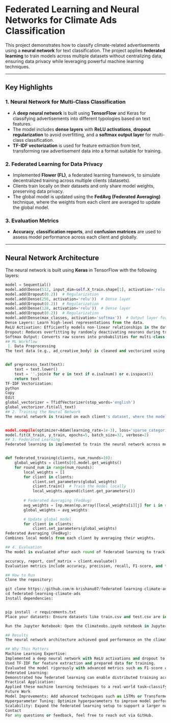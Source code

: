 # Federated Learning and Neural Networks for Climate Ads Classification  

This project demonstrates how to classify climate-related advertisements using a **neural network** for text classification. The project applies **federated learning** to train models across multiple datasets without centralizing data, ensuring data privacy while leveraging powerful machine learning techniques.

---

## Key Highlights  

### **1. Neural Network for Multi-Class Classification**  
- A **deep neural network** is built using **TensorFlow** and Keras for classifying advertisements into different typologies based on text features.
- The model includes **dense layers** with **ReLU activations**, **dropout regularization** to avoid overfitting, and a **softmax output layer** for multi-class classification.
- **TF-IDF vectorization** is used for feature extraction from text, transforming raw advertisement data into a format suitable for training.

### **2. Federated Learning for Data Privacy**  
- Implemented **Flower (FL)**, a federated learning framework, to simulate decentralized training across multiple clients (datasets).
- Clients train locally on their datasets and only share model weights, preserving data privacy.
- The global model is updated using the **FedAvg (Federated Averaging)** technique, where the weights from each client are averaged to update the global model.

### **3. Evaluation Metrics**  
- **Accuracy**, **classification reports**, and **confusion matrices** are used to assess model performance across each client and globally.

---

## Neural Network Architecture  

The neural network is built using **Keras** in TensorFlow with the following layers:

```python
model = Sequential()
model.add(Dense(512, input_dim=self.X_train.shape[1], activation='relu'))  # Dense layer
model.add(Dropout(0.2))  # Regularization
model.add(Dense(256, activation='relu'))  # Dense layer
model.add(Dropout(0.2))  # Regularization
model.add(Dense(128, activation='relu'))  # Dense layer
model.add(Dropout(0.2))  # Regularization
model.add(Dense(max_classes, activation='softmax'))  # Output layer for multi-class classification
Dense Layers: Learn high-level representations from the data.
ReLU Activation: Efficiently models non-linear relationships in the data.
Dropout: Reduces overfitting by randomly deactivating neurons during training.
Softmax Output: Converts raw scores into probabilities for multi-class classification.
## ML Workflow
 1. Data Preprocessing
The text data (e.g., ad_creative_body) is cleaned and vectorized using TF-IDF to convert text into numerical features suitable for neural network input:


def preprocess_text(text):
    text = text.lower()
    text = ''.join(e for e in text if e.isalnum() or e.isspace())
    return text
TF-IDF Vectorization:
python
Copy
Edit
global_vectorizer = TfidfVectorizer(stop_words='english')
global_vectorizer.fit(all_text)
## 2. Training the Neural Network
The neural network is trained on each client's dataset, where the model learns to predict ad typologies from the text. Training is done using the Adam optimizer with sparse categorical cross-entropy loss:


model.compile(optimizer=Adam(learning_rate=1e-3), loss='sparse_categorical_crossentropy', metrics=['accuracy'])
model.fit(X_train, y_train, epochs=5, batch_size=32, verbose=2)
## 3. Federated Learning
Federated learning is implemented to train the neural network across multiple clients (datasets) without sharing sensitive data:


def federated_training(clients, num_rounds=10):
    global_weights = clients[0].model.get_weights()
    for round_num in range(num_rounds):
        local_weights = []
        for client in clients:
            client.set_parameters(global_weights)
            client.train()  # Train the model locally
            local_weights.append(client.get_parameters())
        
        # Federated Averaging (FedAvg)
        avg_weights = [np.mean(np.array([local_weights[i][j] for i in range(len(local_weights))]), axis=0) for j in range(len(local_weights[0]))]
        global_weights = avg_weights

        # Update global model
        for client in clients:
            client.set_parameters(global_weights)
Federated Averaging (FedAvg):
Combines local models from each client by averaging their weights.

## 4. Evaluation
The model is evaluated after each round of federated learning to track performance:

accuracy, report, conf_matrix = client.evaluate()
Evaluation metrics include accuracy, precision, recall, F1-score, and the confusion matrix to measure how well the model is performing.

## How to Run
Clone the repository:

git clone https://github.com/m-krishanu07/federated-learning-climate-ads.git  
cd federated-learning-climate-ads
Install dependencies:


pip install -r requirements.txt
Place your datasets: Ensure datasets like train.csv and test.csv are in the same directory as the script.

Run the Jupyter Notebook: Open the Climateobs.ipynb notebook in Jupyter and run each cell to execute the federated learning training and evaluation process.

## Results
The neural network architecture achieved good performance on the climate advertisement classification task, with high accuracy and robust classification metrics across federated clients. Federated learning allowed for decentralized training and ensured that sensitive data remained on local devices.

## Why This Matters
Machine Learning Expertise:
Implemented a deep neural network with ReLU activations and dropout to improve model accuracy and generalization.
Used TF-IDF for feature extraction and prepared data for training.
Evaluated the model rigorously with advanced metrics such as F1-score and confusion matrices.
Federated Learning:
Demonstrated how federated learning can enable distributed training across multiple clients while maintaining data privacy.
Practical Application:
Applied these machine learning techniques to a real-world task—classifying climate-related ads—showing the project’s relevance to the growing field of data privacy and sustainability.
Future Work
Model Improvements: Add advanced techniques such as LSTMs or Transformers for better handling of sequential data.
Hyperparameter Tuning: Optimize hyperparameters to improve model performance.
Scalability: Expand the federated learning setup to support a larger number of clients and datasets.
Contact
For any questions or feedback, feel free to reach out via GitHub.

